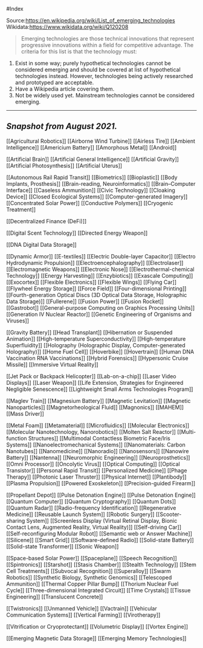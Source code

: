 #Index

Source:https://en.wikipedia.org/wiki/List_of_emerging_technologies
Wikidata:https://www.wikidata.org/wiki/Q120208

> Emerging technologies are those technical innovations that represent progressive innovations within a field for competitive advantage. The criteria for this list is that the technology must:

  1. Exist in some way; purely hypothetical technologies cannot be considered emerging and should be covered at list of hypothetical technologies instead. However, technologies being actively researched and prototyped are acceptable.
  2. Have a Wikipedia article covering them.
  3. Not be widely used yet. Mainstream technologies cannot be considered emerging.

---
*Snapshot from August 2021.*
---

[[Agricultural Robotics]]
[[Airborne Wind Turbine]]
[[Airless Tire]]
[[Ambient Intelligence]]
[[Americium Battery]]
[[Amorphous Metal]]
[[Android]]

[[Artificial Brain]]
[[Artificial General Intelligence]]
[[Artificial Gravity]]
[[Artificial Photosynthesis]]
[[Artificial Uterus]]

[[Autonomous Rail Rapid Transit]]
[[Biometrics]]
[[Bioplastic]]
[[Body Implants, Prosthesis]]
[[Brain-reading, Neuroinformatics]]
[[Brain–Computer Interface]]
[[Caseless Ammunition]]
[[Civic Technology]]
[[Cloaking Device]]
[[Closed Ecological Systems]]
[[Computer-generated Imagery]]
[[Concentrated Solar Power]]
[[Conductive Polymers]]
[[Cryogenic Treatment]]

[[Decentralized Finance (DeFi)]]

[[Digital Scent Technology]]
[[Directed Energy Weapon]]

[[DNA Digital Data Storage]]

[[Dynamic Armor]]
[[E-textiles]]
[[Electric Double-layer Capacitor]]
[[Electro Hydrodynamic Propulsion]]
[[Electroencephalography]]
[[Electrolaser]]
[[Electromagnetic Weapons]]
[[Electronic Nose]]
[[Electrothermal-chemical Technology]]
[[Energy Harvesting]]
[[Enzybiotics]]
[[Exascale Computing]]
[[Exocortex]]
[[Flexible Electronics]]
[[Flexible Wings]]
[[Flying Car]]
[[Flywheel Energy Storage]]
[[Force Field]]
[[Four-dimensional Printing]]
[[Fourth-generation Optical Discs (3D Optical Data Storage, Holographic Data Storage)]]
[[Fullerene]]
[[Fusion Power]]
[[Fusion Rocket]]
[[Gastrobot]]
[[General-purpose Computing on Graphics Processing Units]]
[[Generation IV Nuclear Reactor]]
[[Genetic Engineering of Organisms and Viruses]]

[[Gravity Battery]]
[[Head Transplant]]
[[Hibernation or Suspended Animation]]
[[High-temperature Superconductivity]]
[[High-temperature Superfluidity]]
[[Holography (Holographic Display, Computer-generated Holography)]]
[[Home Fuel Cell]]
[[Hoverbike]]
[[Hovertrain]]
[[Human DNA Vaccination RNA Vaccinations]]
[[Hybrid Forensics]]
[[Hypersonic Cruise Missile]]
[[Immersive Virtual Reality]]

[[Jet Pack or Backpack Helicopter]]
[[Lab-on-a-chip]]
[[Laser Video Displays]]
[[Laser Weapon]]
[[Life Extension, Strategies for Engineered Negligible Senescence]]
[[Lightweight Small Arms Technologies Program]]


[[Maglev Train]]
[[Magnesium Battery]]
[[Magnetic Levitation]]
[[Magnetic Nanoparticles]]
[[Magnetorheological Fluid]]
[[Magnonics]]
[[MAHEM]]
[[Mass Driver]]

[[Metal Foam]]
[[Metamaterial]]
[[Microfluidics]]
[[Molecular Electronics]]
[[Molecular Nanotechnology, Nanorobotics]]
[[Molten Salt Reactor]]
[[Multi-function Structures]]
[[Multimodal Contactless Biometric Face/Iris Systems]]
[[Nanoelectromechanical Systems]]
[[Nanomaterials: Carbon Nanotubes]]
[[Nanomedicine]]
[[Nanoradio]]
[[Nanosensors]]
[[Nanowire Battery]]
[[Nantenna]]
[[Neuromorphic Engineering]]
[[Neuroprosthetics]]
[[Omni Processor]]
[[Oncolytic Virus]]
[[Optical Computing]]
[[Optical Transistor]]
[[Personal Rapid Transit]]
[[Personalized Medicine]]
[[Phage Therapy]]
[[Photonic Laser Thruster]]
[[Physical Internet]]
[[Plantibody]]
[[Plasma Propulsion]]
[[Powered Exoskeleton]]
[[Precision-guided Firearm]]

[[Propellant Depot]]
[[Pulse Detonation Engine]]
[[Pulse Detonation Engine]]
[[Quantum Computer]]
[[Quantum Cryptography]]
[[Quantum Dots]]
[[Quantum Radar]]
[[Radio-frequency Identification]]
[[Regenerative Medicine]]
[[Reusable Launch System]]
[[Robotic Surgery]]
[[Scooter-sharing System]]
[[Screenless Display (Virtual Retinal Display, Bionic Contact Lens, Augmented Reality, Virtual Reality)]]
[[Self-driving Car]]
[[Self-reconfiguring Modular Robot]]
[[Semantic web or Answer Machine]]
[[Silicene]]
[[Smart Grid]]
[[Software-defined Radio]]
[[Solid-state Battery]]
[[Solid-state Transformer]]
[[Sonic Weapon]]

[[Space-based Solar Power]]
[[Spaceplane]]
[[Speech Recognition]]
[[Spintronics]]
[[Starshot]]
[[Stasis Chamber]]
[[Stealth Technology]]
[[Stem Cell Treatments]]
[[Subvocal Recognition]]
[[Superalloy]]
[[Swarm Robotics]]
[[Synthetic Biology, Synthetic Genomics]]
[[Telescoped Ammunition]]
[[Thermal Copper Pillar Bump]]
[[Thorium Nuclear Fuel Cycle]]
[[Three-dimensional Integrated Circuit]]
[[Time Crystals]]
[[Tissue Engineering]]
[[Translucent Concrete]]

[[Twistronics]]
[[Unmanned Vehicle]]
[[Vactrain]]
[[Vehicular Communication Systems]]
[[Vertical Farming]]
[[Virotherapy]]

[[Vitrification or Cryoprotectant]]
[[Volumetric Display]]
[[Vortex Engine]]


[[Emerging Magnetic Data Storage]]
[[Emerging Memory Technologies]]